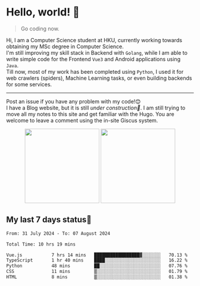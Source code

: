 # Hello, world! 🥰
> Go coding now.
  
Hi, I am a Computer Science student at HKU, currently working towards obtaining my MSc degree in Computer Science.  
I'm still improving my skill stack in Backend with `Golang`, while I am able to write simple code for the Frontend `Vue3` and Android applications using `Java`.  
Till now, most of my work has been completed using `Python`, I used it for web crawlers (spiders), Machine Learning tasks, or even building backends for some services.

-------
Post an issue if you have any problem with my code!😊  
I have a Blog website, but it is still *under construction🚧*. I am still trying to move all my notes to this site and get familiar with the Hugo. You are welcome to leave a comment using the in-site Giscus system.  


<div align="center">
<div><img src="https://github-readme-stats.vercel.app/api?username=Xrondev&count_private=true" height="200px"/> <img src="https://github-readme-stats.vercel.app/api/top-langs/?username=Xrondev" height="200px"/></div>
</div>
<div align="center"></div>  

## My last 7 days status🧐

<!--START_SECTION:waka-->

```txt
From: 31 July 2024 - To: 07 August 2024

Total Time: 10 hrs 19 mins

Vue.js           7 hrs 14 mins   █████████████████▓░░░░░░░   70.13 %
TypeScript       1 hr 40 mins    ████░░░░░░░░░░░░░░░░░░░░░   16.22 %
Python           48 mins         ██░░░░░░░░░░░░░░░░░░░░░░░   07.76 %
CSS              11 mins         ▒░░░░░░░░░░░░░░░░░░░░░░░░   01.79 %
HTML             8 mins          ▒░░░░░░░░░░░░░░░░░░░░░░░░   01.38 %
```

<!--END_SECTION:waka-->

